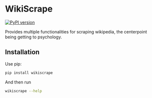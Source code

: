 # WikiScrape
[![PyPI version](https://badge.fury.io/py/wikipsy.svg)](https://badge.fury.io/py/wikipsy)

Provides multiple functionalities for scraping wikipedia, the centerpoint being getting to psychology.

## Installation

Use pip:
```sh
pip install wikiscrape
```
And then run 
```sh
wikiscrape --help
```